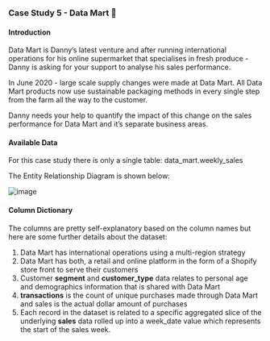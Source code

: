 ### Case Study 5 - Data Mart :shopping_cart:

#### Introduction
Data Mart is Danny’s latest venture and after running international operations for his online supermarket that specialises in fresh produce - Danny is asking for your support to analyse his sales performance.

In June 2020 - large scale supply changes were made at Data Mart. All Data Mart products now use sustainable packaging methods in every single step from the farm all the way to the customer.

Danny needs your help to quantify the impact of this change on the sales performance for Data Mart and it’s separate business areas.

#### Available Data
For this case study there is only a single table: data_mart.weekly_sales

The Entity Relationship Diagram is shown below:

![image](https://user-images.githubusercontent.com/104596844/180080483-c2b88f7b-34fe-4fc2-9bdc-45628cbedefa.png)

#### Column Dictionary
The columns are pretty self-explanatory based on the column names but here are some further details about the dataset:

1. Data Mart has international operations using a multi-region strategy
2. Data Mart has both, a retail and online platform in the form of a Shopify store front to serve their customers
3. Customer <b>segment</b> and <b>customer_type</b> data relates to personal age and demographics information that is shared with Data Mart
4. <b>transactions</b> is the count of unique purchases made through Data Mart and sales is the actual dollar amount of purchases
5. Each record in the dataset is related to a specific aggregated slice of the underlying <b>sales</b> data rolled up into a week_date value which represents the start of the sales week.

